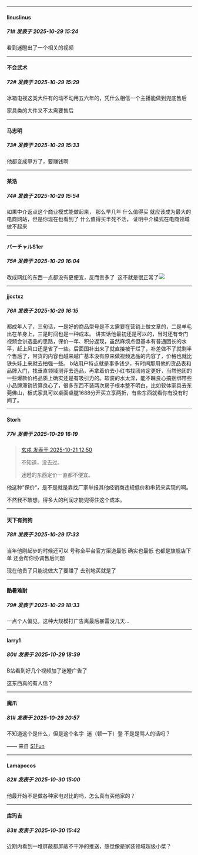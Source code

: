 ﻿
*****

####  linuslinus  
##### 71#       发表于 2025-10-29 15:24

看到迷瞪出了一个相关的视频


*****

####  不会武术  
##### 72#       发表于 2025-10-29 15:29

冰箱电视这类大件有的动不动用五六年的，凭什么相信一个主播能做到兜底售后

家具类的大件又不太需要售后


*****

####  马志明  
##### 73#       发表于 2025-10-29 15:33

他都变成甲方了，要赚钱啊


*****

####  某浩  
##### 74#       发表于 2025-10-29 15:54

如果中介返点这个商业模式能做起来， 那么早几年 什么值得买 就应该成为最大的电商网站，但是你现在也看到了 什么值得买半死不活， 证明中介模式在电商领域做不起来


*****

####  バーチャルS1er  
##### 75#       发表于 2025-10-29 16:04

改成网红的东西一点都没有更便宜，反而贵多了  这不就是很正常了<img src="https://static.stage1st.com/image/smiley/face2017/067.png" referrerpolicy="no-referrer">


*****

####  jjcctxz  
##### 76#       发表于 2025-10-29 16:15

都成年人了，三句话，一是好的商品型号是不太需要在营销上做文章的，二是羊毛出在羊身上，三是时间也是一种成本。
讲实话他最初还是可以的，当时还有专门视频会讲选品的思路，保价一年、积分返现，虽然麻烦点但基本有普通团长的水平，赶上风口还是省了一些。后面国补出来了就直接被干烂了，补差做不了就剩半个售后了，带货的内容也越来越广基本没有原来做视频选品的内容了，价格也就比铁头娃上来就去拍强一些。
b站用户特点就是事多钱少，有时间那用他的货品表和品牌入门，找垂直领域测评去选品，再拿着价去小红书找团肯定更好，当然他团的一些爆款价格品质上确实还是有吸引力的。软装的水太深，能不昧良心搞捆绑带些小品牌滞销货算良心了，很多东西不装两次房子根本整不明白，比如软体家具去东莞佛山，板式家具可以桌面桌腿1688分开买立享两折，有些东西就看你有没有时间了。

*****

####  Storh  
##### 77#       发表于 2025-10-29 16:19

<blockquote><a href="httphttps://stage1st.com/2b/forum.php?mod=redirect&amp;goto=findpost&amp;pid=68603852&amp;ptid=2265002" target="_blank">玄戍 发表于 2025-10-21 12:50</a>

不知道，没去过。

迷瞪的东西定价一直都不便宜。</blockquote>
他这种”保价“，是不是就是靠找厂家举报其他经销商违规低价和串货来实现的啊。

不然我不敢想，得多大的利润才能兜得住这个成本。


*****

####  天下有狗狗  
##### 78#       发表于 2025-10-29 17:33

当年他刚起步的时候还可以 号称全平台官方渠道最低 确实也最低 也都是旗舰店下单 还会帮你协调售后问题 

现在他贵了只能说做大了要赚了 去别地买就是了


*****

####  酷暑难耐  
##### 79#       发表于 2025-10-29 18:33

一点个人偏见，这种大规模打广告离最后暴雷没几天...


*****

####  larry1  
##### 80#       发表于 2025-10-29 18:39

B站看到好几个视频加了迷瞪广告了

这东西真的有人信？


*****

####  魔爪  
##### 81#       发表于 2025-10-29 20:57

不知道这个是什么，但是这个名字  迷（顿一下）登 不是是骂人的话吗？

—— 来自 [S1Fun](https://s1fun.koalcat.com)


*****

####  Lamapocos  
##### 82#       发表于 2025-10-30 15:00

他最开始不是做各种家电对比的吗，怎么真有买他家的？


*****

####  库玛吉  
##### 83#       发表于 2025-10-30 15:42

近期内看到一堆屏蔽都屏蔽不干净的推送，感觉像是家装领域超级小桀？

